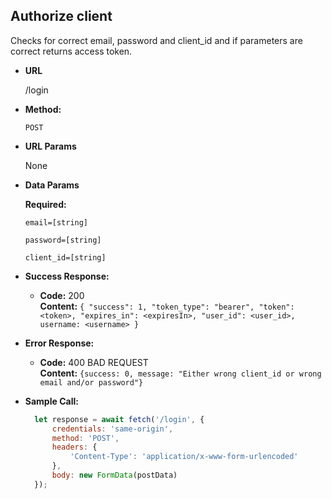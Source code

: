 **Authorize client**
----
Checks for correct email, password and client_id and if parameters are correct returns access token.

* **URL**

    /login

* **Method:**

    `POST`

*  **URL Params**

    None

* **Data Params**

    **Required:**

   `email=[string]`
   
   `password=[string]`

   `client_id=[string]`

* **Success Response:**

  * **Code:** 200 <br />
    **Content:** `{
        "success": 1, "token_type": "bearer", "token": <token>, "expires_in": <expiresIn>,
        "user_id": <user_id>, username: <username>
      }`

* **Error Response:**

  * **Code:** 400 BAD REQUEST <br />
    **Content:** `{success: 0, message: "Either wrong client_id or wrong email and/or password"}`

* **Sample Call:**

  ```javascript
    let response = await fetch('/login', {
        credentials: 'same-origin',
        method: 'POST',
        headers: {
            'Content-Type': 'application/x-www-form-urlencoded'
        },
        body: new FormData(postData)
    });
  ```
